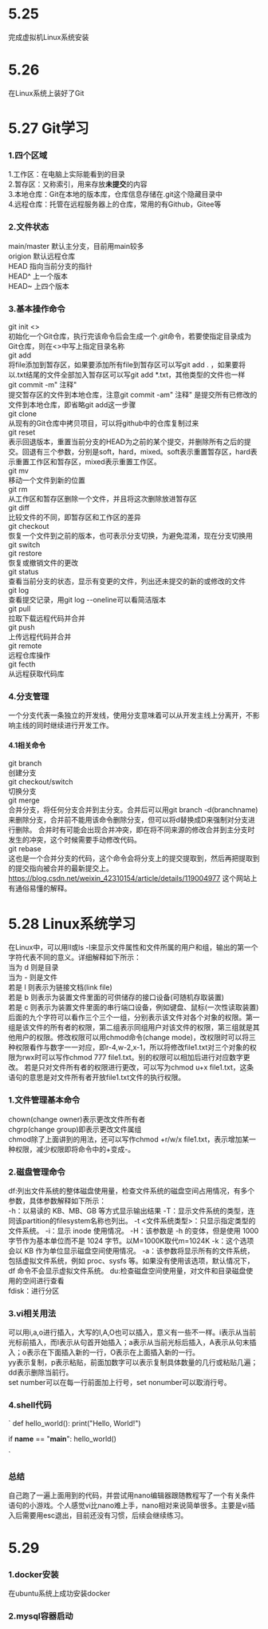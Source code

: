 # 5.25
完成虚拟机Linux系统安装
# 5.26
在Linux系统上装好了Git
# 5.27 Git学习
### 1.四个区域
1.工作区：在电脑上实际能看到的目录  
2.暂存区：又称索引，用来存放**未提交**的内容  
3.本地仓库：Git在本地的版本库，仓库信息存储在.git这个隐藏目录中  
4.远程仓库：托管在远程服务器上的仓库，常用的有Github，Gitee等
### 2.文件状态
main/master  默认主分支，目前用main较多  
origion  默认远程仓库  
HEAD  指向当前分支的指针  
HEAD^  上一个版本  
HEAD~  上四个版本
### 3.基本操作命令
git init <>   
初始化一个Git仓库，执行完该命令后会生成一个.git命令，若要使指定目录成为Git仓库，则在<>中写上指定目录名称  
git add <file>  
将file添加到暂存区，如果要添加所有file到暂存区可以写git add . ，如果要将以.txt结尾的文件全部加入暂存区可以写git add *.txt，其他类型的文件也一样  
git commit -m" 注释"  
提交暂存区的文件到本地仓库，注意git commit -am" 注释" 是提交所有已修改的文件到本地仓库，即省略git add这一步骤  
git clone  
从现有的Git仓库中拷贝项目，可以将github中的仓库复制过来  
git reset  
表示回退版本，重置当前分支的HEAD为之前的某个提交，并删除所有之后的提交。回退有三个参数，分别是soft，hard，mixed。soft表示重置暂存区，hard表示重置工作区和暂存区，mixed表示重置工作区。  
git mv <file> <new-file>  
移动一个文件到新的位置  
git rm <file>  
从工作区和暂存区删除一个文件，并且将这次删除放进暂存区  
git diff  
比较文件的不同，即暂存区和工作区的差异  
git checkout <file> <commit-id>  
恢复一个文件到之前的版本，也可表示分支切换，为避免混淆，现在分支切换用git switch  
git restore  
恢复或撤销文件的更改  
git status  
查看当前分支的状态，显示有变更的文件，列出还未提交的新的或修改的文件  
git log   
查看提交记录，用git log --oneline可以看简洁版本  
git pull  
拉取下载远程代码并合并  
git push  
上传远程代码并合并  
git remote  
远程仓库操作  
git fecth  
从远程获取代码库
### 4.分支管理
一个分支代表一条独立的开发线，使用分支意味着可以从开发主线上分离开，不影响主线的同时继续进行开发工作。
#### 4.1相关命令
git branch <branchname>  
创建分支  
git checkout/switch <branchname>  
切换分支  
git merge  
合并分支，将任何分支合并到主分支。合并后可以用git branch -d(branchname)来删除分支，合并前不能用该命令删除分支，但可以将d替换成D来强制对分支进行删除。
合并时有可能会出现合并冲突，即在将不同来源的修改合并到主分支时发生的冲突，这个时候需要手动修改代码。  
git rebase  
这也是一个合并分支的代码，这个命令会将分支上的提交提取到，然后再把提取到的提交指向被合并的最新提交上。https://blog.csdn.net/weixin_42310154/article/details/119004977 这个网站上有通俗易懂的解释。  
# 5.28 Linux系统学习
在Linux中，可以用ll或ls -l来显示文件属性和文件所属的用户和组，输出的第一个字符代表不同的意义。详细解释如下所示：  
当为 d 则是目录  
当为 - 则是文件  
若是 l 则表示为链接文档(link file)  
若是 b 则表示为装置文件里面的可供储存的接口设备(可随机存取装置)  
若是 c 则表示为装置文件里面的串行端口设备，例如键盘、鼠标(一次性读取装置)  
后面的九个字符可以看作三个三个一组，分别表示该文件对各个对象的权限。第一组是该文件的所有者的权限，第二组表示同组用户对该文件的权限，第三组就是其他用户的权限。修改权限可以用chmod命令(change mode)，改权限时可以将三种权限看作与数字一一对应，即r-4,w-2,x-1，所以将修改file1.txt对三个对象的权限为rwx时可以写作chmod 777 file1.txt。别的权限可以相加后进行对应数字更改。 若是只对文件所有者的权限进行更改，可以写为chmod u+x file1.txt，这条语句的意思是对文件所有者开放file1.txt文件的执行权限。
### 1.文件管理基本命令
chown(change owner)表示更改文件所有者  
chgrp(change group)即表示更改文件属组  
chmod除了上面讲到的用法，还可以写作chmod +r/w/x file1.txt，表示增加某一种权限，减少权限即将命令中的+变成-。  
### 2.磁盘管理命令
df:列出文件系统的整体磁盘使用量，检查文件系统的磁盘空间占用情况，有多个参数，具体参数解释如下所示：  
-h：以易读的 KB、MB、GB 等方式显示输出结果
-T：显示文件系统的类型，连同该partition的filesystem名称也列出。
-t <文件系统类型>：只显示指定类型的文件系统。
-i：显示 inode 使用情况。
-H：该参数是 -h 的变体，但是使用 1000 字节作为基本单位而不是 1024 字节。以M=1000K取代m=1024K
-k：这个选项会以 KB 作为单位显示磁盘空间使用情况。
-a：该参数将显示所有的文件系统，包括虚拟文件系统，例如 proc、sysfs 等。如果没有使用该选项，默认情况下，df 命令不会显示虚拟文件系统。
du:检查磁盘空间使用量，对文件和目录磁盘使用的空间进行查看  
fdisk：进行分区  
### 3.vi相关用法
可以用i,a,o进行插入，大写的I,A,O也可以插入，意义有一些不一样。i表示从当前光标前插入，而I表示从句首开始插入；a表示从当前光标后插入，A表示从句末插入；o表示在下面插入新的一行，O表示在上面插入新的一行。  
yy表示复制，p表示粘贴，前面加数字可以表示复制具体数量的几行或粘贴几遍；dd表示删除当前行。  
set number可以在每一行前面加上行号，set nonumber可以取消行号。  
### 4.shell代码
`
def hello_world():
    print("Hello, World!")
 
if __name__ == "__main__":
    hello_world()

`
### 总结
自己跑了一遍上面用到的代码，并尝试用nano编辑器跟随教程写了一个有关条件语句的小游戏。个人感觉vi比nano难上手，nano相对来说简单很多。主要是vi插入后需要用esc退出，目前还没有习惯，后续会继续练习。
# 5.29
### 1.docker安装
在ubuntu系统上成功安装docker
### 2.mysql容器启动






